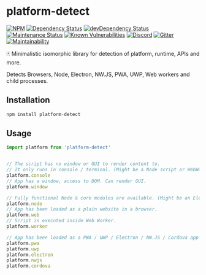 # platform-detect

[![NPM](https://img.shields.io/npm/v/platform-detect.svg)](https://www.npmjs.com/package/platform-detect)
[![Dependency Status](https://david-dm.org/MikeKovarik/platform-detect.svg)](https://david-dm.org/MikeKovarik/platform-detect)
[![devDependency Status](https://david-dm.org/MikeKovarik/platform-detect/dev-status.svg)](https://david-dm.org/MikeKovarik/platform-detect#info=devDependencies)
[![Maintenance Status](http://img.shields.io/badge/status-maintained-brightgreen.svg)](https://github.com/MikeKovarik/platform-detect/pulse)
[![Known Vulnerabilities](https://snyk.io/test/github/MikeKovarik/platform-detect/badge.svg)](https://snyk.io/test/github/MikeKovarik/platform-detect)
[![Discord](https://img.shields.io/discord/419198557363634178.svg)](https://discord.gg/v2mUmeD)
[![Gitter](https://badges.gitter.im/MikeKovarik/platform-detect.svg)](https://gitter.im/MikeKovarik/platform-detect?utm_source=badge&utm_medium=badge&utm_campaign=pr-badge&utm_content=badge)
[![Maintainability](https://api.codeclimate.com/v1/badges/f4c0ee405c46126d6325/maintainability)](https://codeclimate.com/github/MikeKovarik/platform-detect/maintainability)

🃏 Minimalistic isomorphic library for detection of platform, runtime, APIs and more.

Detects Browsers, Node, Electron, NW.JS, PWA, UWP, Web workers and child processes.

## Installation

```js
npm install platform-detect
```

## Usage

```js
import platform from 'platform-detect'


// The script has no window or GUI to render content to.
// It only runs in console / terminal. (Might be a Node script or WebWorker)
platform.console
// App has a window, access to DOM. Can render GUI.
platform.window

// Fully functional Node & core modules are available. (Might be an Electron / NWJ.JS app or a Node console script)
platform.node
// App has been loaded as a plain website in a browser.
platform.web
// Script is executed inside Web Worker.
platform.worker

// App has been loaded as a PWA / UWP / Electron / NW.JS / Cordova app
platform.pwa
platform.uwp
platform.electron
platform.nwjs
platform.cordova
```
